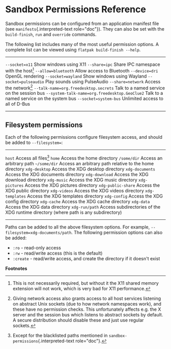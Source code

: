 # Sandbox Permissions Reference

Sandbox permissions can be configured from an application manifest file
(see `manifests`{.interpreted-text role="doc"}). They can also be set
with the `build-finish`, `run` and `override` commands.

The following list includes many of the most useful permission options.
A complete list can be viewed using `flatpak build-finish --help`.

  ----------------------------------------------- --------------------------------------------
  `--socket=x11`                                  Show windows using X11
  `--share=ipc`                                   Share IPC namespace with the host[^1]
  `--allow=bluetooth`                             Allow access to Bluetooth
  `--device=dri`                                  OpenGL rendering
  `--socket=wayland`                              Show windows using Wayland
  `--socket=pulseaudio`                           Play sounds using PulseAudio
  `--share=network`                               Access the network[^2]
  `--talk-name=org.freedesktop.secrets`           Talk to a named service on the session bus
  `--system-talk-name=org.freedesktop.GeoClue2`   Talk to a named service on the system bus
  `--socket=system-bus`                           Unlimited access to all of D-Bus
  ----------------------------------------------- --------------------------------------------

## Filesystem permissions

Each of the following permissions configure filesystem access, and
should be added to `--filesystem=`:

  -------------------- -------------------------------------------------------------------------------------
  `host`               Access all files[^3]
  `home`               Access the home directory
  `/some/dir`          Access an arbitrary path
  `~/some/dir`         Access an arbitrary path relative to the home directory
  `xdg-desktop`        Access the XDG desktop directory
  `xdg-documents`      Access the XDG documents directory
  `xdg-download`       Access the XDG download directory
  `xdg-music`          Access the XDG music directory
  `xdg-pictures`       Access the XDG pictures directory
  `xdg-public-share`   Access the XDG public directory
  `xdg-videos`         Access the XDG videos directory
  `xdg-templates`      Access the XDG templates directory
  `xdg-config`         Access the XDG config directory
  `xdg-cache`          Access the XDG cache directory
  `xdg-data`           Access the XDG data directory
  `xdg-run/path`       Access subdirectories of the XDG runtime directory (where path is any subdirectory)
  -------------------- -------------------------------------------------------------------------------------

Paths can be added to all the above filesystem options. For example,
`--filesystem=xdg-documents/path`. The following permission options can
also be added:

-   `:ro` - read-only access
-   `:rw` - read/write access (this is the default)
-   `:create` - read/write access, and create the directory if it
    doesn\'t exist

**Footnotes**

[^1]: This is not necessarily required, but without it the X11 shared
    memory extension will not work, which is very bad for X11
    performance.

[^2]: Giving network access also grants access to all host services
    listening on abstract Unix sockets (due to how network namespaces
    work), and these have no permission checks. This unfortunately
    affects e.g. the X server and the session bus which listens to
    abstract sockets by default. A secure distribution should disable
    these and just use regular sockets.

[^3]: Except for the blacklisted paths mentioned in
    `sandbox-permissions`{.interpreted-text role="doc"}.
